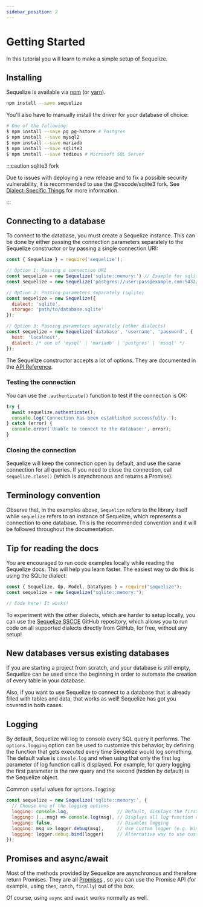 ```yaml
---
sidebar_position: 2
---
```


# Getting Started

In this tutorial you will learn to make a simple setup of Sequelize.

## Installing

Sequelize is available via [npm](https://www.npmjs.com/package/sequelize) (or [yarn](https://yarnpkg.com/package/sequelize)).

```sh
npm install --save sequelize
```

You'll also have to manually install the driver for your database of choice:

```sh
# One of the following:
$ npm install --save pg pg-hstore # Postgres
$ npm install --save mysql2
$ npm install --save mariadb
$ npm install --save sqlite3
$ npm install --save tedious # Microsoft SQL Server
```

:::caution sqlite3 fork

Due to issues with deploying a new release and to fix a possible security vulnerability, it is recommended to use the @vscode/sqlite3 fork. See [Dialect-Specific Things](../other-topics/dialect-specific-things.md) for more information.

:::

## Connecting to a database

To connect to the database, you must create a Sequelize instance. This can be done by either passing the connection parameters separately to the Sequelize constructor or by passing a single connection URI:

```js
const { Sequelize } = require('sequelize');

// Option 1: Passing a connection URI
const sequelize = new Sequelize('sqlite::memory:') // Example for sqlite
const sequelize = new Sequelize('postgres://user:pass@example.com:5432/dbname') // Example for postgres

// Option 2: Passing parameters separately (sqlite)
const sequelize = new Sequelize({
  dialect: 'sqlite',
  storage: 'path/to/database.sqlite'
});

// Option 3: Passing parameters separately (other dialects)
const sequelize = new Sequelize('database', 'username', 'password', {
  host: 'localhost',
  dialect: /* one of 'mysql' | 'mariadb' | 'postgres' | 'mssql' */
});
```

The Sequelize constructor accepts a lot of options. They are documented in the [API Reference](pathname:///api/v6/class/src/sequelize.js~Sequelize.html#instance-constructor-constructor).

### Testing the connection

You can use the `.authenticate()` function to test if the connection is OK:

```js
try {
  await sequelize.authenticate();
  console.log('Connection has been established successfully.');
} catch (error) {
  console.error('Unable to connect to the database:', error);
}
```

### Closing the connection

Sequelize will keep the connection open by default, and use the same connection for all queries. If you need to close the connection, call `sequelize.close()` (which is asynchronous and returns a Promise).

## Terminology convention

Observe that, in the examples above, `Sequelize` refers to the library itself while `sequelize` refers to an instance of Sequelize, which represents a connection to one database. This is the recommended convention and it will be followed throughout the documentation.

## Tip for reading the docs

You are encouraged to run code examples locally while reading the Sequelize docs. This will help you learn faster. The easiest way to do this is using the SQLite dialect:

```js
const { Sequelize, Op, Model, DataTypes } = require("sequelize");
const sequelize = new Sequelize("sqlite::memory:");

// Code here! It works!
```

To experiment with the other dialects, which are harder to setup locally, you can use the [Sequelize SSCCE](https://github.com/papb/sequelize-sscce) GitHub repository, which allows you to run code on all supported dialects directly from GitHub, for free, without any setup!

## New databases versus existing databases

If you are starting a project from scratch, and your database is still empty, Sequelize can be used since the beginning in order to automate the creation of every table in your database.

Also, if you want to use Sequelize to connect to a database that is already filled with tables and data, that works as well! Sequelize has got you covered in both cases.

## Logging

By default, Sequelize will log to console every SQL query it performs. The `options.logging` option can be used to customize this behavior, by defining the function that gets executed every time Sequelize would log something. The default value is `console.log` and when using that only the first log parameter of log function call is displayed. For example, for query logging the first parameter is the raw query and the second (hidden by default) is the Sequelize object.

Common useful values for `options.logging`:

```js
const sequelize = new Sequelize('sqlite::memory:', {
  // Choose one of the logging options
  logging: console.log,                  // Default, displays the first parameter of the log function call
  logging: (...msg) => console.log(msg), // Displays all log function call parameters
  logging: false,                        // Disables logging
  logging: msg => logger.debug(msg),     // Use custom logger (e.g. Winston or Bunyan), displays the first parameter
  logging: logger.debug.bind(logger)     // Alternative way to use custom logger, displays all messages
});
```

## Promises and async/await

Most of the methods provided by Sequelize are asynchronous and therefore return Promises. They are all [Promises](https://developer.mozilla.org/en-US/docs/Web/JavaScript/Reference/Global_Objects/Promise) , so you can use the Promise API (for example, using `then`, `catch`, `finally`) out of the box.

Of course, using `async` and `await` works normally as well.
